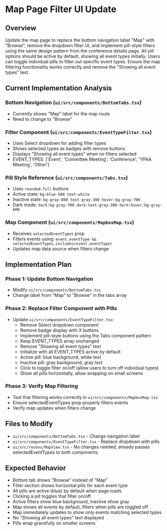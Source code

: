 # Map Page Filter UI Update

## Overview
Update the map page to replace the bottom navigation label "Map" with "Browse", remove the dropdown filter UI, and implement pill-style filters using the same design pattern from the conference details page. All pill options should be active by default, showing all event types initially. Users can toggle individual pills to filter out specific event types. Ensure the map filtering functionality works correctly and remove the "Showing all event types" text.

## Current Implementation Analysis

### Bottom Navigation (`ui/src/components/BottomTabs.tsx`)
- Currently shows "Map" label for the map route
- Need to change to "Browse"

### Filter Component (`ui/src/components/EventTypeFilter.tsx`)
- Uses Select dropdown for adding filter types
- Shows selected types as badges with remove buttons
- Displays "Showing all event types" when no filters selected
- EVENT_TYPES: ['Event', 'Committee Meeting', 'Conference', 'YPAA Meeting', 'Other']

### Pill Style Reference (`ui/src/components/Tabs.tsx`)
- Uses `rounded-full` buttons
- Active state: `bg-blue-500 text-white`
- Inactive state: `bg-gray-800 text-gray-300 hover:bg-gray-700`
- Dark mode: `dark:bg-gray-700 dark:text-gray-300 dark:hover:bg-gray-600`

### Map Component (`ui/src/components/MapboxMap.tsx`)
- Receives `selectedEventTypes` prop
- Filters events using: `event.eventType && selectedEventTypes.includes(event.eventType)`
- Updates map data source when filters change

## Implementation Plan

### Phase 1: Update Bottom Navigation
- Modify `ui/src/components/BottomTabs.tsx`
- Change label from "Map" to "Browse" in the tabs array

### Phase 2: Replace Filter Component with Pills
- Update `ui/src/components/EventTypeFilter.tsx`:
  - Remove Select dropdown component
  - Remove badge display with X buttons
  - Implement pill-style buttons using the Tabs component pattern
  - Keep EVENT_TYPES array unchanged
  - Remove "Showing all event types" text
  - Initialize with all EVENT_TYPES active by default
  - Active pill: blue background, white text
  - Inactive pill: gray background, gray text
  - Click to toggle filter on/off (allow users to turn off individual types)
  - Show all pills horizontally, allow wrapping on small screens

### Phase 3: Verify Map Filtering
- Test that filtering works correctly in `ui/src/components/MapboxMap.tsx`
- Ensure selectedEventTypes prop properly filters events
- Verify map updates when filters change

## Files to Modify
- `ui/src/components/BottomTabs.tsx` - Change navigation label
- `ui/src/components/EventTypeFilter.tsx` - Replace dropdown with pills
- `ui/src/routes/MapView.tsx` - No changes needed, already passes selectedEventTypes to both components

## Expected Behavior
- Bottom tab shows "Browse" instead of "Map"
- Filter section shows horizontal pills for each event type
- All pills are active (blue) by default when page loads
- Clicking a pill toggles that filter on/off
- Active filters show blue background, inactive show gray
- Map shows all events by default, filters when pills are toggled off
- Map immediately updates to show only events matching selected types
- No "Showing all event types" text displayed
- Pills wrap gracefully on smaller screens
